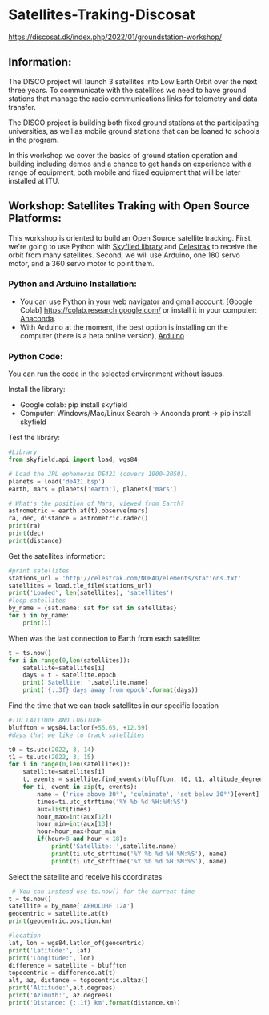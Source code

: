 # Satellites-Traking-Discosat
https://discosat.dk/index.php/2022/01/groundstation-workshop/

## Information:

The DISCO project will launch 3 satellites into Low Earth Orbit over the next three years. To communicate with the satellites we need to have ground stations that manage the radio communications links for telemetry and data transfer.

The DISCO project is building both fixed ground stations at the participating universities, as well as mobile ground stations that can be loaned to schools in the program.

In this workshop we cover the basics of ground station operation and building including demos and a chance to get hands on experience with a range of equipment, both mobile and fixed equipment that will be later installed at ITU.

## Workshop: Satellites Traking with Open Source Platforms:

This workshop is oriented to build an Open Source satellite tracking. First, we're going to use Python with [Skyflied library](https://rhodesmill.org/skyfield/) and [Celestrak](http://celestrak.com/) to receive the orbit from many satellites. Second, we will use Arduino, one 180 servo motor, and a 360 servo motor to point them. 

### Python and Arduino Installation:

* You can use Python in your web navigator and gmail account: [Google Colab] https://colab.research.google.com/ or install it in your computer: [Anaconda](https://www.anaconda.com/products/individual).
*  With Arduino at the moment, the best option is installing on the computer (there is a beta online version), [Arduino](https://www.arduino.cc/en/software)

### Python Code: 

You can run the code in the selected environment without issues. 

Install the library:

* Google colab: pip install skyfield
* Computer:  Windows/Mac/Linux Search -> Anconda pront -> pip install skyfield

Test the library:
``` python
#Library
from skyfield.api import load, wgs84

# Load the JPL ephemeris DE421 (covers 1900-2050).
planets = load('de421.bsp')
earth, mars = planets['earth'], planets['mars']

# What's the position of Mars, viewed from Earth?
astrometric = earth.at(t).observe(mars)
ra, dec, distance = astrometric.radec()
print(ra)
print(dec)
print(distance)

```
Get the satellites information:
``` python
#print satellites
stations_url = 'http://celestrak.com/NORAD/elements/stations.txt'
satellites = load.tle_file(stations_url)
print('Loaded', len(satellites), 'satellites')
#loop satellites
by_name = {sat.name: sat for sat in satellites}
for i in by_name:
    print(i)
```
When was the last connection to Earth from each satellite:
``` python
t = ts.now()
for i in range(0,len(satellites)):
    satellite=satellites[i]
    days = t - satellite.epoch
    print('Satellite: ',satellite.name)
    print('{:.3f} days away from epoch'.format(days))
  ```
Find the time that we can track satellites in our specific location

``` python
#ITU LATITUDE AND LOGITUDE
bluffton = wgs84.latlon(+55.65, +12.59)
#days that we like to track satellites

t0 = ts.utc(2022, 3, 14)
t1 = ts.utc(2022, 3, 15)
for i in range(0,len(satellites)):
    satellite=satellites[i]
    t, events = satellite.find_events(bluffton, t0, t1, altitude_degrees=30.0)   
    for ti, event in zip(t, events):
        name = ('rise above 30°', 'culminate', 'set below 30°')[event]
        times=ti.utc_strftime('%Y %b %d %H:%M:%S')
        aux=list(times)
        hour_max=int(aux[12])
        hour_min=int(aux[13])
        hour=hour_max+hour_min
        if(hour>8 and hour < 18):
            print('Satellite: ',satellite.name)
            print(ti.utc_strftime('%Y %b %d %H:%M:%S'), name)
            print(ti.utc_strftime('%Y %b %d %H:%M:%S'), name)
  ```
  
  Select the satellite and receive his coordinates
 ``` python 
  # You can instead use ts.now() for the current time
t = ts.now()
satellite = by_name['AEROCUBE 12A']
geocentric = satellite.at(t)
print(geocentric.position.km)

#location
lat, lon = wgs84.latlon_of(geocentric)
print('Latitude:', lat)
print('Longitude:', lon)
difference = satellite - bluffton
topocentric = difference.at(t)
alt, az, distance = topocentric.altaz()
print('Altitude:',alt.degrees)
print('Azimuth:', az.degrees)
print('Distance: {:.1f} km'.format(distance.km))
```
